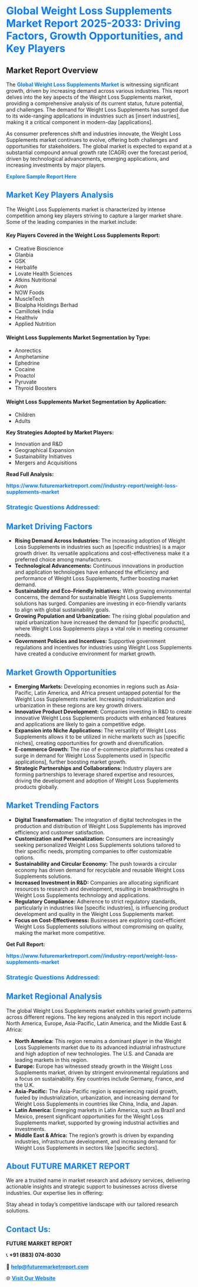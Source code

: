 <h1 style="color: #007BFF;">Global Weight Loss Supplements Market Report 2025-2033: Driving Factors, Growth Opportunities, and Key Players</h1>

<section id="overview">
<h2>Market Report Overview</h2>
<p>The <a href="https://www.futuremarketreport.com//industry-report/weight-loss-supplements-market" style="color: #007BFF; text-decoration: none;"><strong>Global Weight Loss Supplements Market</strong></a> is witnessing significant growth, driven by increasing demand across various industries. This report delves into the key aspects of the Weight Loss Supplements market, providing a comprehensive analysis of its current status, future potential, and challenges. The demand for Weight Loss Supplements has surged due to its wide-ranging applications in industries such as [insert industries], making it a critical component in modern-day [applications].</p>
<p>As consumer preferences shift and industries innovate, the Weight Loss Supplements market continues to evolve, offering both challenges and opportunities for stakeholders. The global market is expected to expand at a substantial compound annual growth rate (CAGR) over the forecast period, driven by technological advancements, emerging applications, and increasing investments by major players.</p>
</section>

<section id="overview">
<p><a href="https://www.futuremarketreport.com//request-sample/reportId=88789" style="color: #007BFF; text-decoration: none;"><strong>Explore Sample Report Here</strong></a></p>
</section>

<section id="key-players">
<h2 style="color: #007BFF;">Market Key Players Analysis</h2>
<p>The Weight Loss Supplements market is characterized by intense competition among key players striving to capture a larger market share. Some of the leading companies in the market include:</p>
<h4>Key Players Covered in the Weight Loss Supplements Report:</h4>
<ul><li>Creative Bioscience</li><li>Glanbia</li><li>GSK</li><li>Herbalife</li><li>Lovate Health Sciences</li><li>Atkins Nutritional</li><li>Avon</li><li>NOW Foods</li><li>MuscleTech</li><li>Bioalpha Holdings Berhad</li><li>Camillotek India</li><li>Healthviv</li><li>Applied Nutrition</li></ul>
<h4>Weight Loss Supplements Market Segmentation by Type:</h4>
<ul><li>Anorectics</li><li>Amphetamine</li><li>Ephedrine</li><li>Cocaine</li><li>Proactol</li><li>Pyruvate</li><li>Thyroid Boosters</li></ul>

<h4>Weight Loss Supplements Market Segmentation by Application:</h4>
<ul><li>Children</li><li>Adults</li></ul>
<p><strong>Key Strategies Adopted by Market Players:</strong></p>
<ul>
<li>Innovation and R&D</li>
<li>Geographical Expansion</li>
<li>Sustainability Initiatives</li>
<li>Mergers and Acquisitions</li>
</ul>
</section>

<section>
<p><strong>Read Full Analysis: </strong></p><a href="https://www.futuremarketreport.com//industry-report/weight-loss-supplements-market" style="color: #007BFF; text-decoration: none;"><strong>https://www.futuremarketreport.com//industry-report/weight-loss-supplements-market</strong></a>
<h3 style="color: #007BFF;">Strategic Questions Addressed:</h3>
</section>

<section id="driving-factors">
<h2 style="color: #007BFF;">Market Driving Factors</h2>
<ul>
<li><strong>Rising Demand Across Industries:</strong> The increasing adoption of Weight Loss Supplements in industries such as [specific industries] is a major growth driver. Its versatile applications and cost-effectiveness make it a preferred choice among manufacturers.</li>
<li><strong>Technological Advancements:</strong> Continuous innovations in production and application technologies have enhanced the efficiency and performance of Weight Loss Supplements, further boosting market demand.</li>
<li><strong>Sustainability and Eco-Friendly Initiatives:</strong> With growing environmental concerns, the demand for sustainable Weight Loss Supplements solutions has surged. Companies are investing in eco-friendly variants to align with global sustainability goals.</li>
<li><strong>Growing Population and Urbanization:</strong> The rising global population and rapid urbanization have increased the demand for [specific products], where Weight Loss Supplements plays a vital role in meeting consumer needs.</li>
<li><strong>Government Policies and Incentives:</strong> Supportive government regulations and incentives for industries using Weight Loss Supplements have created a conducive environment for market growth.</li>
</ul>
</section>

<section id="growth-opportunities">
<h2 style="color: #007BFF;">Market Growth Opportunities</h2>
<ul>
<li><strong>Emerging Markets:</strong> Developing economies in regions such as Asia-Pacific, Latin America, and Africa present untapped potential for the Weight Loss Supplements market. Increasing industrialization and urbanization in these regions are key growth drivers.</li>
<li><strong>Innovative Product Development:</strong> Companies investing in R&D to create innovative Weight Loss Supplements products with enhanced features and applications are likely to gain a competitive edge.</li>
<li><strong>Expansion into Niche Applications:</strong> The versatility of Weight Loss Supplements allows it to be utilized in niche markets such as [specific niches], creating opportunities for growth and diversification.</li>
<li><strong>E-commerce Growth:</strong> The rise of e-commerce platforms has created a surge in demand for Weight Loss Supplements used in [specific applications], further boosting market growth.</li>
<li><strong>Strategic Partnerships and Collaborations:</strong> Industry players are forming partnerships to leverage shared expertise and resources, driving the development and adoption of Weight Loss Supplements products globally.</li>
</ul>
</section>

<section id="trending-factors">
<h2 style="color: #007BFF;">Market Trending Factors</h2>
<ul>
<li><strong>Digital Transformation:</strong> The integration of digital technologies in the production and distribution of Weight Loss Supplements has improved efficiency and customer satisfaction.</li>
<li><strong>Customization and Personalization:</strong> Consumers are increasingly seeking personalized Weight Loss Supplements solutions tailored to their specific needs, prompting companies to offer customizable options.</li>
<li><strong>Sustainability and Circular Economy:</strong> The push towards a circular economy has driven demand for recyclable and reusable Weight Loss Supplements solutions.</li>
<li><strong>Increased Investment in R&D:</strong> Companies are allocating significant resources to research and development, resulting in breakthroughs in Weight Loss Supplements technology and applications.</li>
<li><strong>Regulatory Compliance:</strong> Adherence to strict regulatory standards, particularly in industries like [specific industries], is influencing product development and quality in the Weight Loss Supplements market.</li>
<li><strong>Focus on Cost-Effectiveness:</strong> Businesses are exploring cost-efficient Weight Loss Supplements solutions without compromising on quality, making the market more competitive.</li>
</ul>
</section>

<section>
<p><strong>Get Full Report: </strong></p><a href="https://www.futuremarketreport.com//industry-report/weight-loss-supplements-market" style="color: #007BFF; text-decoration: none;"><strong>https://www.futuremarketreport.com//industry-report/weight-loss-supplements-market</strong></a>
<h3 style="color: #007BFF;">Strategic Questions Addressed:</h3>
</section>


<section id="regional-analysis">
<h2 style="color: #007BFF;">Market Regional Analysis</h2>
<p>The global Weight Loss Supplements market exhibits varied growth patterns across different regions. The key regions analyzed in this report include North America, Europe, Asia-Pacific, Latin America, and the Middle East & Africa:</p>
<ul>
<li><strong>North America:</strong> This region remains a dominant player in the Weight Loss Supplements market due to its advanced industrial infrastructure and high adoption of new technologies. The U.S. and Canada are leading markets in this region.</li>
<li><strong>Europe:</strong> Europe has witnessed steady growth in the Weight Loss Supplements market, driven by stringent environmental regulations and a focus on sustainability. Key countries include Germany, France, and the U.K.</li>
<li><strong>Asia-Pacific:</strong> The Asia-Pacific region is experiencing rapid growth, fueled by industrialization, urbanization, and increasing demand for Weight Loss Supplements in countries like China, India, and Japan.</li>
<li><strong>Latin America:</strong> Emerging markets in Latin America, such as Brazil and Mexico, present significant opportunities for the Weight Loss Supplements market, supported by growing industrial activities and investments.</li>
<li><strong>Middle East & Africa:</strong> The region’s growth is driven by expanding industries, infrastructure development, and increasing demand for Weight Loss Supplements in sectors like [specific sectors].</li>
</ul>
</section>

<footer>
<h2 style="color: #007BFF;">About FUTURE MARKET REPORT</h2>
<p>We are a trusted name in market research and advisory services, delivering actionable insights and strategic support to businesses across diverse industries. Our expertise lies in offering:</p>

<p>Stay ahead in today’s competitive landscape with our tailored research solutions.</p>

<h2 style="color: #007BFF;">Contact Us:</h2>
<p><strong>FUTURE MARKET REPORT</strong></p>
<p>📞 <strong>+91 (883) 074-8030</strong></p>
<p>📧 <strong><a href="mailto:help@futuremarketreport.com" style="color: #007BFF;">help@futuremarketreport.com</a></strong></p>
<p>🌐 <strong><a href="https://www.futuremarketreport.com/" style="color: #007BFF;">Visit Our Website</a></strong></p>
</footer>